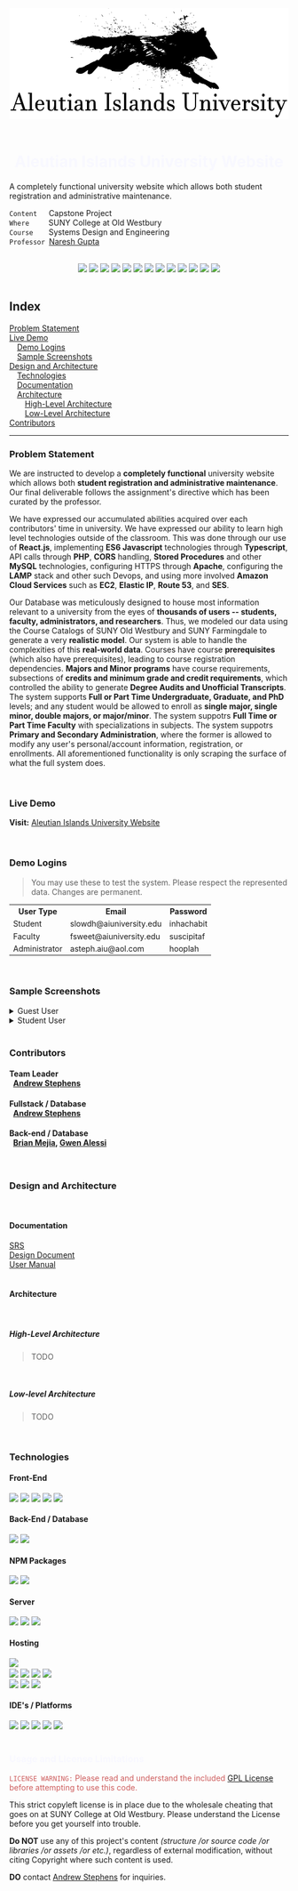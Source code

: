 <div style="display:float" align="center">
    <img height="200px" src="https://github.com/Andrew-R-Stephens/website-Aleutian_Islands_University/blob/main/src/res/unilogo-simple.png"/>
</div>

<br>

<div align='center'><h1 style="color: ghostwhite">Aleutian Islands University Website</h1></div>

<p>A completely functional university website which allows both student registration and administrative maintenance.</p>
<p>
    <code>Content</code>&emsp;&ensp;Capstone Project<br/>
    <code>Where</code>&emsp;&emsp;&ensp;SUNY College at Old Westbury<br/>
    <code>Course</code>&emsp;&emsp;Systems Design and Engineering<br/>
    <code>Professor</code>&ensp;<a href="https://www.linkedin.com/in/naresh-gupta-8b62601a/">Naresh Gupta</a>
</p>

<br>
    
<div style="display:float" align="center">
    <img src="https://img.shields.io/badge/-Node.js-339933?logo=node.js&logoColor=black&style=bold"/>
    <img src="https://img.shields.io/badge/-React-61DAFB?logo=react&logoColor=black&style=bold"/>
    <img src="https://img.shields.io/badge/-Typescript-3178C6?logo=typescript&logoColor=white&style=bold"/>
    <img src="https://img.shields.io/badge/-CSS-1572B6?logo=css3&logoColor=white&style=bold"/>
    <img src="https://img.shields.io/badge/-HTML5-E34F26?logo=html5&logoColor=white&style=bold"/>
    <img src="https://img.shields.io/badge/-PHP-777BB4?logo=php&logoColor=white&style=bold"/>
    <img src="https://img.shields.io/badge/-MySQL-4479A1?logo=mysql&logoColor=white&style=bold"/>
    <img src="https://img.shields.io/badge/Ubuntu-E95420?logo=ubuntu&logoColor=white&style=bold"/>
    <img src="https://img.shields.io/badge/Node.js-339933?logo=node.js&logoColor=black&style=bold"/>
    <img src="https://img.shields.io/badge/Apache-D22128?logo=apache&logoColor=white&style=bold"/>
    <img src="https://img.shields.io/badge/AWS-232F3E?logo=amazon%20aws&logoColor=white&style=bold"/>
    <img src="https://img.shields.io/badge/Git-Bash-F05032?logo=git&logoColor=white&style=bold"/>
    <img src="https://img.shields.io/badge/Github-181717?logo=github&logoColor=white&style=bold"/>
</div>

<br>

<div align='left'><h2>Index</h2><div>
<div><a href="#problem-statement">Problem Statement</a></div>
<div><a href="#live-demo">Live Demo</a></div>
<div><label>&emsp;<a href="#demo-logins">Demo Logins</a></label></div>
<div><label>&emsp;<a href="#sample-screenshots">Sample Screenshots</a></label></div>
<div><a href="#design-and-architecture">Design and Architecture</a></div>
<div><label>&emsp;<a href="#technologies">Technologies</a></label></div>
<div><label>&emsp;<a href="#documentation">Documentation</a></label></div>
<div><label>&emsp;<a href="#architecture">Architecture</a></label></div>
<div><label>&emsp;&emsp;<a href="#high-level-architecture">High-Level Architecture</a></label></div>
<div><label>&emsp;&emsp;<a href="#low-level-architecture">Low-Level Architecture</a></label></div>
<div><a href="#contributors">Contributors</a></div>

<hr/>

<div align='left'><h3>Problem Statement</h3></div>

<p>We are instructed to develop a <b>completely functional</b> university website which allows both <b>student registration and administrative maintenance</b>. Our final deliverable follows the assignment's directive which has been curated by the professor.</p>
<p>We have expressed our accumulated abilities acquired over each contributors' time in university. We have expressed our ability to learn high level technologies outside of the classroom. This was done through our use of <b>React.js</b>, implementing <b>ES6 Javascript</b> technologies through <b>Typescript</b>, API calls through <b>PHP</b>, <b>CORS</b> handling, <b>Stored Procedures</b> and other <b>MySQL</b> technologies, configuring HTTPS through <b>Apache</b>, configuring the <b>LAMP</b> stack and other such Devops, and using more involved <b>Amazon Cloud Services</b> such as <b>EC2</b>, <b>Elastic IP</b>, <b>Route 53</b>, and <b>SES</b>.</p>
<p>Our Database was meticulously designed to house most information relevant to a university from the eyes of <b>thousands of users -- students, faculty, administrators, and researchers</b>. Thus, we modeled our data using the Course Catalogs of SUNY Old Westbury and SUNY Farmingdale to generate a very <b>realistic model</b>. Our system is able to handle the complexities of this <b>real-world data</b>. Courses have course <b>prerequisites</b> (which also have prerequisites), leading to course registration dependencies. <b>Majors and Minor programs</b> have course requirements, subsections of <b>credits and minimum grade and credit requirements</b>, which controlled the ability to generate <b>Degree Audits and Unofficial Transcripts</b>. The system supports <b>Full or Part Time Undergraduate, Graduate, and PhD</b> levels; and any student would be allowed to enroll as <b>single major, single minor, double majors, or major/minor</b>. The system suppotrs <b>Full Time or Part Time Faculty</b> with specializations in subjects. The system suppotrs <b>Primary and Secondary Administration</b>, where the former is allowed to modify any user's personal/account information, registration, or enrollments. All aforementioned functionality is only scraping the surface of what the full system does.</p>

<br>

<div align='left'><h3>Live Demo</h3></div>

<b>Visit:</b> [Aleutian Islands University Website](https://aiu.tritium-studios.com/)

<br>

<h3>Demo Logins</h3>
<blockquote>You may use these to test the system. Please respect the represented data. Changes are permanent.</blockquote>
<table>
    <head><tr><th>User Type</th><th>Email</th><th>Password</th></tr></head>
    <body><tr><td>Student</td><td>slowdh@aiuniversity.edu</td><td>inhachabit</td></tr></body>
    <body><tr><td>Faculty</td><td>fsweet@aiuniversity.edu</td><td>suscipitaf</td></tr></body>
    <body><tr><td>Administrator</td><td>asteph.aiu@aol.com</td><td>hooplah</td></tr></body>
</table>

<br>

<h3>Sample Screenshots</h3>
<details closed>
<summary>Guest User</summary>
<h5>Home Page</h5>
<div><img title="Home Page" height="240" src="https://raw.githubusercontent.com/Andrew-R-Stephens/Andrew-R-Stephens/master/assets/AIU%20Diagrams/aiu_1.png"/></div>
<br>
<h5>Course Catalog</h5>
<div><img title="Course Catalog" height="240" src="https://raw.githubusercontent.com/Andrew-R-Stephens/Andrew-R-Stephens/master/assets/AIU%20Diagrams/aiu_2.png"/></div>
<br>
<h5>Catalog Department Information</h5>
<div><img title="Catalog Department Information" height="240" src="https://raw.githubusercontent.com/Andrew-R-Stephens/Andrew-R-Stephens/master/assets/AIU%20Diagrams/aiu_3.png"/></div>
<br>
<h5>Catalog Program Information</h5>
<div><img title="Catalog Program Information" height="240" src="https://raw.githubusercontent.com/Andrew-R-Stephens/Andrew-R-Stephens/master/assets/AIU%20Diagrams/aiu_4.png"/></div>
<br>
<h5>Login Page</h5>
<div><img title="Login Page" height="240" src="https://raw.githubusercontent.com/Andrew-R-Stephens/Andrew-R-Stephens/master/assets/AIU%20Diagrams/aiu_5.png"/></div>
</details>

<details closed>
<summary>Student User</summary>
<h5>Student Account Information Page</h5>
<div><img title="Student Account Information Page" height="240" src="https://raw.githubusercontent.com/Andrew-R-Stephens/Andrew-R-Stephens/master/assets/AIU%20Diagrams/aiu_6.png"/></div>
<br>
<h5>Semester Master Schedule Fall 2022</h5>
<div><img title="Semester Master Schedule Fall 2022" height="240" src="https://raw.githubusercontent.com/Andrew-R-Stephens/Andrew-R-Stephens/master/assets/AIU%20Diagrams/aiu_7.png"/></div>
<br>
<h5>Semester Master Schedule Fall 2022, filtered</h5>
<div><img title="Semester Master Schedule Fall 2022, filtered" height="240" src="https://raw.githubusercontent.com/Andrew-R-Stephens/Andrew-R-Stephens/master/assets/AIU%20Diagrams/aiu_8.png"/></div>
<br>
<h5>Student Advisor Information</h5>
<div><img title="Student Advisor Information" height="240" src="https://raw.githubusercontent.com/Andrew-R-Stephens/Andrew-R-Stephens/master/assets/AIU%20Diagrams/aiu_9.png"/></div>
<br>
<h5>Student Transcript</h5>
<div><img title="Student Transcript" height="240" src="https://raw.githubusercontent.com/Andrew-R-Stephens/Andrew-R-Stephens/master/assets/AIU%20Diagrams/aiu_10.png"/></div>
</details>

<br>

<div align='left'><h3>Contributors</h3></div>

#### Team Leader<br/>&ensp;[Andrew Stephens](https://github.com/Andrew-R-Stephens)
#### Fullstack / Database<br/>&ensp;[Andrew Stephens](https://github.com/Andrew-R-Stephens)
#### Back-end / Database <br/>&ensp;[Brian Mejia](https://github.com/brintend0), [Gwen Alessi](https://github.com/Alessi98)

<br>

<div align='left'><h3>Design and Architecture</h3></div>

<br>

<div align='left'><h4>Documentation</h4></div>

<div><a href="https://github.com/asteph11/SystemDesignProject/blob/main/documentation/Systems%20Design%20SRS.pdf">SRS</a></div>
<div><a href="https://github.com/asteph11/SystemDesignProject/blob/main/documentation/AIU%20Design%20Document.pdf">Design Document</a></div>
<div><a href="https://github.com/asteph11/SystemDesignProject/blob/main/documentation/AIU%20User%20Manual.pdf">User Manual</a></div>

<br>

<div align='left'><h4>Architecture</h4></div>

<br>

<div align='left'><h5>High-Level Architecture</h4></div>
<blockquote>TODO</blockquote>
<!-- TODO -->

<br>

<div align='left'><h5>Low-level Architecture</h4></div>
<blockquote>TODO</blockquote>
<!-- TODO -->

<br>

<div align='left'><h3>Technologies</h3></div>

<div align='left'><h4>Front-End</h4></div>
<div style="display:float">
    <img src="https://img.shields.io/badge/-Node.js-339933?logo=node.js&logoColor=black&style=bold"/>
    <img src="https://img.shields.io/badge/-React-61DAFB?logo=react&logoColor=black&style=bold"/>
    <img src="https://img.shields.io/badge/-Typescript-3178C6?logo=typescript&logoColor=white&style=bold"/>
    <img src="https://img.shields.io/badge/-CSS-1572B6?logo=css3&logoColor=white&style=bold"/>
    <img src="https://img.shields.io/badge/-HTML5-E34F26?logo=html5&logoColor=white&style=bold"/>
</div>

<h4>Back-End / Database</h4>
<div style="display:float">
    <img src="https://img.shields.io/badge/-PHP-777BB4?logo=php&logoColor=white&style=bold"/>
    <img src="https://img.shields.io/badge/-MySQL-4479A1?logo=mysql&logoColor=white&style=bold"/>
</div>

<h4>NPM Packages</h4>
<div style="display:float">
    <img src="https://img.shields.io/badge/MUI-Pagination-007FFF?logo=mui&logoColor=white&style=bold"/>
    <img src="https://img.shields.io/badge/ChartsJS-FF6384?logo=chart.js&logoColor=white&style=bold"/>
</div>

<h4>Server</h4>
<div style="display:float">
    <img src="https://img.shields.io/badge/Ubuntu-E95420?logo=ubuntu&logoColor=white&style=bold"/>
    <img src="https://img.shields.io/badge/Node.js-339933?logo=node.js&logoColor=black&style=bold"/>
    <img src="https://img.shields.io/badge/Apache-D22128?logo=apache&logoColor=white&style=bold"/>
</div>

<h4>Hosting</h4>
<div style="display:float">
    <img src="https://img.shields.io/badge/AWS-232F3E?logo=amazon%20aws&logoColor=white&style=bold"/>
</div>
<div style="display:float">
    <img src="https://img.shields.io/badge/AWS-SES-232F3E?logo=amazon%20aws&logoColor=white&style=bold"/>
    <img src="https://img.shields.io/badge/AWS-Route%2053-232F3E?logo=amazon%20aws&logoColor=white&style=bold"/>
    <img src="https://img.shields.io/badge/AWS-IAM-232F3E?logo=amazon%20aws&logoColor=white&style=bold"/>
    <img src="https://img.shields.io/badge/AWS-Certificate%20Manager-232F3E?logo=amazon%20aws&logoColor=white&style=bold"/>
</div>
<div style="display:float">
    <img src="https://img.shields.io/badge/Amazon%20EC2-FF9900?logo=amazon%20ec2&logoColor=white&style=bold"/>
    <img src="https://img.shields.io/badge/Amazon%20EC2-Elastic%20IP-FF9900?logo=amazon%20ec2&logoColor=white&style=bold"/>
    <img src="https://img.shields.io/badge/Amazon%20EC2-Load%20Balancer-FF9900?logo=amazon%20ec2&logoColor=white&style=bold"/>
</div>

<h4>IDE's / Platforms</h4>
<div style="display:float">
    <img src="https://img.shields.io/badge/-IntelliJ%20Ultimate-000000?logo=intellij%20idea&logoColor=white&style=bold"/>
    <img src="https://img.shields.io/badge/MySQL%20Workbench-4479A1?logo=mysql&logoColor=white&style=bold"/>
    <img src="https://img.shields.io/badge/Fillezilla-BF0000?logo=filezilla&logoColor=white&style=bold"/>
    <img src="https://img.shields.io/badge/Git-Bash-F05032?logo=git&logoColor=white&style=bold"/>
    <img src="https://img.shields.io/badge/Github-181717?logo=github&logoColor=white&style=bold"/>
</div>

<br>

<h3 style="color: ghostwhite">Usage and License Limitations</h3>
<p style="color: indianred"><code>LICENSE WARNING:</code> Please read and understand the included <a href="https://github.com/asteph11/SoftwareEngineeringProject/blob/main/LICENSE.md">GPL License</a> before attempting to use this code.</p>
<p>This strict copyleft license is in place due to the wholesale cheating that goes on at SUNY College at Old Westbury. Please understand the License before you get yourself into trouble.</p>
<p><b>Do NOT</b> use any of this project's content <em>(structure /or source code /or libraries /or assets /or etc.)</em>, regardless of external modification, without citing Copyright where such content is used.</p>
<p><b>DO</b> contact <a href="mailto:asteph11@oldwestbury.edu">Andrew Stephens</a> for inquiries.</p>
